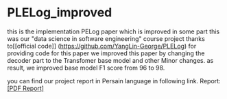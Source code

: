 # PLELog_improved
this is the implementation PELog paper which is improved in some part this was our "data science in software engineering" course project
thanks to[[official code]] (https://github.com/YangLin-George/PLELog) for providing code for this paper we improved this paper by changing the decoder part to the Transfomer base model and other Minor changes.
as result, we improved base model F1 score from 96 to 98.

you can find our project report in Persain language in following link.
Report: [[PDF Report]](project_report.pdf) 
